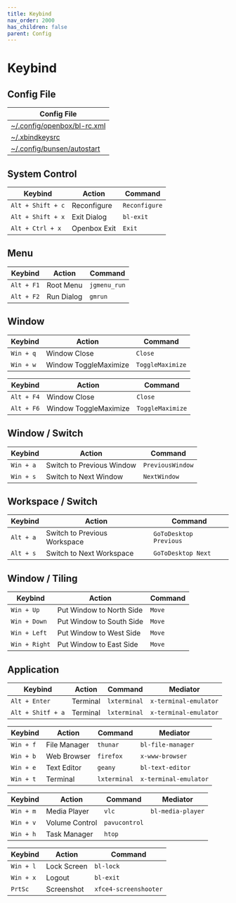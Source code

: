 ```yaml
---
title: Keybind
nav_order: 2000
has_children: false
parent: Config
---
```



# Keybind


## Config File

| Config File |
| ----------- |
| [~/.config/openbox/bl-rc.xml](https://github.com/samwhelp/bunsenlabs-adjustment/blob/main/prototype/main/bunsen-config/Main/asset/overlay/etc/skel/.config/openbox/bl-rc.xml#L193-L538) |
| [~/.xbindkeysrc](https://github.com/samwhelp/bunsenlabs-adjustment/blob/main/prototype/main/bunsen-config/Main/asset/overlay/etc/skel/.xbindkeysrc) |
| [~/.config/bunsen/autostart](https://github.com/samwhelp/bunsenlabs-adjustment/blob/main/prototype/main/bunsen-config/Main/asset/overlay/etc/skel/.config/bunsen/autostart#L89-L91) |




## System Control

| Keybind           | Action       | Command             |
| ----------------- | ------------ | ------------------- |
| `Alt + Shift + c` | Reconfigure  | `Reconfigure`       |
| `Alt + Shift + x` | Exit Dialog  | `bl-exit`           |
| `Alt + Ctrl + x`  | Openbox Exit | `Exit`              |




## Menu

| Keybind           | Action       | Command             |
| ----------------- | ------------ | ------------------- |
| `Alt + F1`        | Root Menu    | `jgmenu_run`        |
| `Alt + F2`        | Run Dialog   | `gmrun`             |




## Window

| Keybind           | Action       | Command             |
| ----------------- | ------------ | ------------------- |
| `Win + q`         | Window Close    | `Close`        |
| `Win + w`         | Window ToggleMaximize   | `ToggleMaximize`             |

| Keybind           | Action       | Command             |
| ----------------- | ------------ | ------------------- |
| `Alt + F4`         | Window Close    | `Close`        |
| `Alt + F6`         | Window ToggleMaximize   | `ToggleMaximize`             |




## Window / Switch

| Keybind           | Action       | Command             |
| ----------------- | ------------ | ------------------- |
| `Win + a`         | Switch to Previous Window    | `PreviousWindow`        |
| `Win + s`         | Switch to Next Window    | `NextWindow`             |




## Workspace / Switch

| Keybind           | Action       | Command             |
| ----------------- | ------------ | ------------------- |
| `Alt + a`         | Switch to Previous Workspace    | `GoToDesktop Previous`        |
| `Alt + s`         | Switch to Next Workspace    | `GoToDesktop Next`             |





## Window / Tiling

| Keybind           | Action                    | Command       |
| ----------------- | ------------------------- | ------------- |
| `Win + Up`        | Put Window to North Side  | `Move`        |
| `Win + Down`      | Put Window to South Side  | `Move`        |
| `Win + Left`      | Put Window to West Side   | `Move`        |
| `Win + Right`     | Put Window to East Side   | `Move`        |




## Application

| Keybind           | Action       | Command             | Mediator              |
| ----------------- | ------------ | ------------------- | --------------------- |
| `Alt + Enter`     | Terminal     | `lxterminal`        | `x-terminal-emulator` |
| `Alt + Shitf + a` | Terminal     | `lxterminal`        | `x-terminal-emulator` |


| Keybind           | Action       | Command             | Mediator              |
| ----------------- | ------------ | ------------------- | --------------------- |
| `Win + f`         | File Manager | `thunar`            | `bl-file-manager`     |
| `Win + b`         | Web Browser  | `firefox`           | `x-www-browser`       |
| `Win + e`         | Text Editor  | `geany`             | `bl-text-editor`      |
| `Win + t`         | Terminal     | `lxterminal`        | `x-terminal-emulator` |


| Keybind           | Action         | Command             | Mediator              |
| ----------------- | -------------- | ------------------- | --------------------- |
| `Win + m`         | Media Player   | `vlc`               | `bl-media-player`     |
| `Win + v`         | Volume Control | `pavucontrol`       |                       |
| `Win + h`         | Task Manager   | `htop`              |                       |


| Keybind           | Action       | Command               |
| ----------------- | ------------ | --------------------- |
| `Win + l`         | Lock Screen  | `bl-lock`             |
| `Win + x`         | Logout       | `bl-exit`             |
| `PrtSc`           | Screenshot   | `xfce4-screenshooter` |


